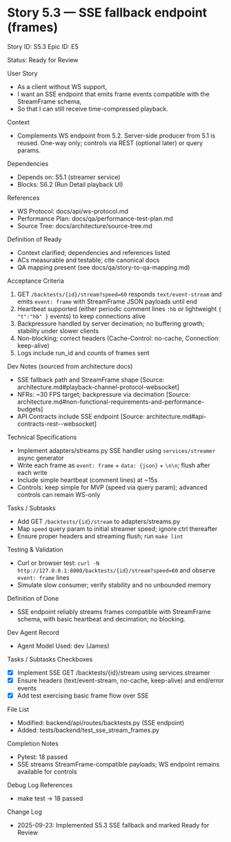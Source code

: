 # Story 5.3 — SSE fallback endpoint (frames)
Story ID: S5.3
Epic ID: E5



Status: Ready for Review

User Story
- As a client without WS support,
- I want an SSE endpoint that emits frame events compatible with the StreamFrame schema,
- So that I can still receive time-compressed playback.

Context
- Complements WS endpoint from 5.2. Server-side producer from 5.1 is reused. One-way only; controls via REST (optional later) or query params.


Dependencies
- Depends on: S5.1 (streamer service)
- Blocks: S6.2 (Run Detail playback UI)

References
- WS Protocol: docs/api/ws-protocol.md
- Performance Plan: docs/qa/performance-test-plan.md
- Source Tree: docs/architecture/source-tree.md

Definition of Ready
- Context clarified; dependencies and references listed
- ACs measurable and testable; cite canonical docs
- QA mapping present (see docs/qa/story-to-qa-mapping.md)

Acceptance Criteria
1) GET `/backtests/{id}/stream?speed=60` responds `text/event-stream` and emits `event: frame` with StreamFrame JSON payloads until end
2) Heartbeat supported (either periodic comment lines `:hb` or lightweight `{ "t":"hb" }` events) to keep connections alive
3) Backpressure handled by server decimation; no buffering growth; stability under slower clients
4) Non-blocking; correct headers (Cache-Control: no-cache, Connection: keep-alive)
5) Logs include run_id and counts of frames sent

Dev Notes (sourced from architecture docs)
- SSE fallback path and StreamFrame shape [Source: architecture.md#playback-channel-protocol-websocket]
- NFRs: ~30 FPS target; backpressure via decimation [Source: architecture.md#non-functional-requirements-and-performance-budgets]
- API Contracts include SSE endpoint [Source: architecture.md#api-contracts-rest--websocket]

Technical Specifications
- Implement adapters/streams.py SSE handler using `services/streamer` async generator
- Write each frame as `event: frame` + `data: {json}` + `\n\n`; flush after each write
- Include simple heartbeat (comment lines) at ~15s
- Controls: keep simple for MVP (speed via query param); advanced controls can remain WS-only

Tasks / Subtasks
- Add GET `/backtests/{id}/stream` to adapters/streams.py
- Map `speed` query param to initial streamer speed; ignore ctrl thereafter
- Ensure proper headers and streaming flush; run `make lint`

Testing & Validation
- Curl or browser test: `curl -N http://127.0.0.1:8000/backtests/{id}/stream?speed=60` and observe `event: frame` lines
- Simulate slow consumer; verify stability and no unbounded memory

Definition of Done
- SSE endpoint reliably streams frames compatible with StreamFrame schema, with basic heartbeat and decimation; no blocking.


Dev Agent Record
- Agent Model Used: dev (James)

Tasks / Subtasks Checkboxes
- [x] Implement SSE GET /backtests/{id}/stream using services.streamer
- [x] Ensure headers (text/event-stream, no-cache, keep-alive) and end/error events
- [x] Add test exercising basic frame flow over SSE

File List
- Modified: backend/api/routes/backtests.py (SSE endpoint)
- Added: tests/backend/test_sse_stream_frames.py

Completion Notes
- Pytest: 18 passed
- SSE streams StreamFrame-compatible payloads; WS endpoint remains available for controls

Debug Log References
- make test → 18 passed

Change Log
- 2025-09-23: Implemented S5.3 SSE fallback and marked Ready for Review
